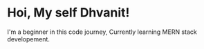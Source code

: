 # Hoi, My self Dhvanit!

I'm a beginner in this code journey, Currently learning MERN stack developement.
